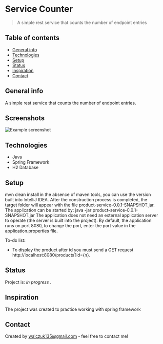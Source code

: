 # Service Counter
> A simple rest service that counts the number of endpoint entries

## Table of contents
* [General info](#general-info)
* [Technologies](#technologies)
* [Setup](#setup)
* [Status](#status)
* [Inspiration](#inspiration)
* [Contact](#contact)

## General info
A simple rest service that counts the number of endpoint entries. 

## Screenshots
![Example screenshot](./img/screenshot.png)

## Technologies
* Java
* Spring Framework
* H2 Database

## Setup
mvn clean install
in the absence of maven tools, you can use the version built into IntelliJ IDEA.
After the construction process is completed, the target folder will appear with the file product-service-0.0.1-SNAPSHOT.jar.
The application can be started by:
java -jar product-service-0.0.1-SNAPSHOT.jar
The application does not need an external application server to operate (the server is built into the project).
By default, the application runs on port 8080, to change the port, enter the port value in the application.properties file.

To-do list:
* To display the product after id you must send a GET request http://localhost:8080/products?id={n}. 

## Status
Project is: _in progress_ .

## Inspiration
The project was created to practice working with spring framework

## Contact
Created by [walczuk135@gmail.com](walczuk135@gmail.com) - feel free to contact me!
